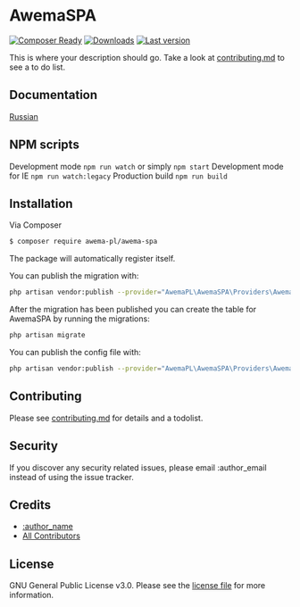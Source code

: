 # AwemaSPA

[![Composer Ready](https://www.awema.pl/awema-pl/awema-spa/status.svg)](https://www.awema.pl/)
[![Downloads](https://www.awema.pl/awema-pl/awema-spa/downloads.svg)](https://www.awema.pl/)
[![Last version](https://www.awema.pl/awema-pl/awema-spa/version.svg)](https://www.awema.pl/) 


This is where your description should go. Take a look at [contributing.md](contributing.md) to see a to do list.

## Documentation

[Russian](./docs/index.md)

## NPM scripts

Development mode `npm run watch` or simply `npm start`
Development mode for IE `npm run watch:legacy`
Production build `npm run build`

## Installation

Via Composer

``` bash
$ composer require awema-pl/awema-spa
```

The package will automatically register itself.

You can publish the migration with:

```bash
php artisan vendor:publish --provider="AwemaPL\AwemaSPA\Providers\AwemaSPAServiceProvider" --tag="migrations"
```

After the migration has been published you can create the table for AwemaSPA by running the migrations:

```bash
php artisan migrate
```

You can publish the config file with:

```bash
php artisan vendor:publish --provider="AwemaPL\AwemaSPA\Providers\AwemaSPAServiceProvider" --tag="config"
```

## Contributing

Please see [contributing.md](contributing.md) for details and a todolist.

## Security

If you discover any security related issues, please email :author_email instead of using the issue tracker.

## Credits

- [:author_name][link-author]
- [All Contributors][link-contributors]

## License

GNU General Public License v3.0. Please see the [license file](license.md) for more information.

[ico-version]: https://img.shields.io/packagist/v/awema-pl/awema-spa.svg?style=flat-square
[ico-downloads]: https://img.shields.io/packagist/dt/awema-pl/awema-spa.svg?style=flat-square
[ico-travis]: https://img.shields.io/travis/awema-pl/awema-spa/master.svg?style=flat-square
[ico-styleci]: https://styleci.io/repos/12345678/shield

[link-packagist]: https://packagist.org/packages/awema-pl/awema-spa
[link-downloads]: https://packagist.org/packages/awema-pl/awema-spa
[link-travis]: https://travis-ci.org/awema-pl/awema-spa
[link-styleci]: https://styleci.io/repos/12345678
[link-author]: https://github.com/awema-pl
[link-contributors]: ../../contributors]
 